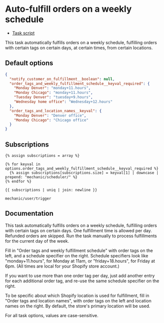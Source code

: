 # Auto-fulfill orders on a weekly schedule

* [Task script](./script.liquid)

This task automatically fulfills orders on a weekly schedule, fulfilling orders with certain tags on certain days, at certain times, from certain locations.

## Default options

```json
{
  "notify_customer_on_fulfillment__boolean": null,
  "order_tags_and_weekly_fulfillment_schedule__keyval_required": {
    "Monday Denver": "monday+11.hours",
    "Monday Chicago": "monday+11.hours",
    "Tuesday Denver": "tuesday+9.hours",
    "Wednesday home office": "Wednesday+12.hours"
  },
  "order_tags_and_location_names__keyval": {
    "Monday Denver": "Denver office",
    "Monday Chicago": "Chicago office"
  }
}
```

## Subscriptions

```liquid
{% assign subscriptions = array %}

{% for keyval in options.order_tags_and_weekly_fulfillment_schedule__keyval_required %}
  {% assign subscriptions[subscriptions.size] = keyval[1] | downcase | prepend: "mechanic/scheduler/" %}
{% endfor %}

{{ subscriptions | uniq | join: newline }}

mechanic/user/trigger
```

## Documentation

This task automatically fulfills orders on a weekly schedule, fulfilling orders with certain tags on certain days. One fulfillment time is allowed per day. Refunded orders are skipped. Run the task manually to process fulfillments for the current day of the week.

Fill in "Order tags and weekly fulfillment schedule" with order tags on the left, and a schedule specifier on the right. Schedule specifiers look like "monday+11.hours", for Monday at 11am, or "friday+18.hours", for Friday at 6pm. (All times are local for your Shopify store account.)

If you want to use more than one order tag per day, just add another entry for each additional order tag, and re-use the same schedule specifier on the right.

To be specific about which Shopify location is used for fulfillment, fill in "Order tags and location names", with order tags on the left and location names on the right. By default, the store's primary location will be used.

For all task options, values are case-sensitive.